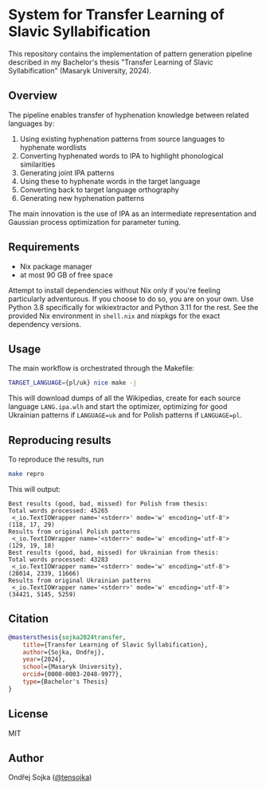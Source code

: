 # System for Transfer Learning of Slavic Syllabification

This repository contains the implementation of pattern generation pipeline described in my Bachelor's thesis "Transfer Learning of Slavic Syllabification" (Masaryk University, 2024).

## Overview

The pipeline enables transfer of hyphenation knowledge between related languages by:

1. Using existing hyphenation patterns from source languages to hyphenate wordlists
2. Converting hyphenated words to IPA to highlight phonological similarities
3. Generating joint IPA patterns
4. Using these to hyphenate words in the target language
5. Converting back to target language orthography
6. Generating new hyphenation patterns

The main innovation is the use of IPA as an intermediate representation and Gaussian process optimization for parameter tuning.

## Requirements

- Nix package manager
- at most 90 GB of free space

Attempt to install dependencies without Nix only if you're feeling particularly adventurous. If you choose to do so, you are on your own. Use Python 3.8 specifically for wikiextractor and Python 3.11 for the rest. See the provided Nix environment in `shell.nix` and nixpkgs for the exact dependency versions. 

## Usage

The main workflow is orchestrated through the Makefile:

```bash
TARGET_LANGUAGE={pl/uk} nice make -j
```

This will download dumps of all the Wikipedias, create for each source language `LANG.ipa.wlh` and start the optimizer, optimizing for good Ukrainian patterns if `LANGUAGE=uk` and for Polish patterns if `LANGUAGE=pl`.

## Reproducing results

To reproduce the results, run

```bash
make repro
```

This will output:

```
Best results (good, bad, missed) for Polish from thesis:
Total words processed: 45265
 <_io.TextIOWrapper name='<stderr>' mode='w' encoding='utf-8'>
(118, 17, 29)
Results from original Polish patterns
 <_io.TextIOWrapper name='<stderr>' mode='w' encoding='utf-8'>
(129, 19, 18)
Best results (good, bad, missed) for Ukrainian from thesis:
Total words processed: 43283
 <_io.TextIOWrapper name='<stderr>' mode='w' encoding='utf-8'>
(28014, 2339, 11666)
Results from original Ukrainian patterns
 <_io.TextIOWrapper name='<stderr>' mode='w' encoding='utf-8'>
(34421, 5145, 5259)
```

## Citation

```bibtex
@mastersthesis{sojka2024transfer,
    title={Transfer Learning of Slavic Syllabification},
    author={Sojka, Ondřej},
    year={2024},
    school={Masaryk University},
    orcid={0000-0003-2048-9977},
    type={Bachelor's Thesis}
}
```

## License

MIT

## Author

Ondřej Sojka ([@tensojka](https://github.com/tensojka))
